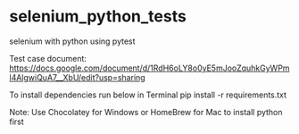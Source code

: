 # selenium_python_tests
selenium with python using pytest


Test case document:
https://docs.google.com/document/d/1RdH6oLY8o0yE5mJooZquhkGyWPml4AlgwiQuA7__XbU/edit?usp=sharing


To install dependencies run below in Terminal
pip install -r requirements.txt

Note: Use Chocolatey for Windows or HomeBrew for Mac to install python first 